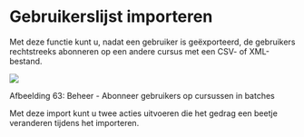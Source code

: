 # Gebruikerslijst importeren

Met deze functie kunt u, nadat een gebruiker is geëxporteerd, de gebruikers rechtstreeks abonneren op een andere cursus met een CSV- of XML-bestand.

![](../../.gitbook/assets/inscrire-utilisateur-cours%20%281%29.png)

Afbeelding 63: Beheer - Abonneer gebruikers op cursussen in batches

Met deze import kunt u twee acties uitvoeren die het gedrag een beetje veranderen tijdens het importeren.
